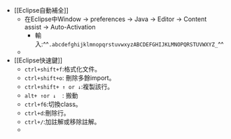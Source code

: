 - [[Eclipse自動補全]]
	- 在Eclipse中Window -> preferences -> Java -> Editor -> Content assist -> Auto-Activation
		- 輸入:^^`.abcdefghijklmnopqrstuvwxyzABCDEFGHIJKLMNOPQRSTUVWXYZ_`^^
	-
- [[Eclipse快速鍵]]
	- `ctrl+shift+f`:格式化文件。
	- `ctrl+shift+o`: 刪除多餘import。
	- `ctrl+shift+ ↑ or ↓`:複製該行。
	- `alt+ ↑or ↓  `: 搬動
	- `ctrl+f6`:切換class。
	- `ctrl+d`:刪除行。
	- `ctrl+/`:加註解或移除註解。
	-